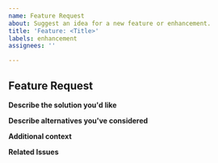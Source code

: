 ```yaml
---
name: Feature Request
about: Suggest an idea for a new feature or enhancement.
title: 'Feature: <Title>'
labels: enhancement
assignees: ''

---
```


<!--
    Thank you for proposing a feature!
    Please use this template to help us understand and evaluate your suggestion.
-->

## Feature Request

**Describe the solution you'd like**

<!-- A clear and concise description of what you want to happen. -->

**Describe alternatives you've considered**

<!-- 
    A clear and concise description of any alternative solutions or features
    you have considered. 
-->

**Additional context**

<!-- 
    Add any other context about the feature request here. This could include screenshots,
    diagrams, or additional explanations.
-->

**Related Issues**

<!-- If applicable, reference related issues (e.g., using `#issue_number`). -->
